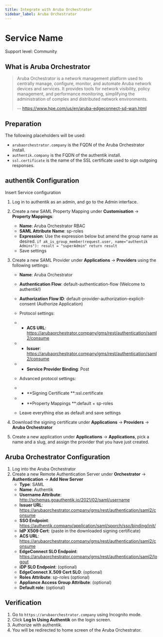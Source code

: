 ```yaml
---
title: Integrate with Aruba Orchestrator
sidebar_label: Aruba Orchestrator
---
```


# Service Name

<span class="badge badge--secondary">Support level: Community</span>

## What is Aruba Orchestrator

> Aruba Orchestrator is a network management platform used to centrally manage, configure, monitor, and automate Aruba network devices and services. It provides tools for network visibility, policy management, and performance monitoring, simplifying the administration of complex and distributed network environments.
>
> -- https://www.hpe.com/us/en/aruba-edgeconnect-sd-wan.html

## Preparation

The following placeholders will be used:

-   `arubaorchestrator.company` is the FQDN of the Aruba Orchestrator install.
-   `authentik.company` is the FQDN of the authentik install.
-   `ssl.certificate` is the name of the SSL certificate used to sign outgoing responses.

## authentik Configuration 

Insert Service configuration

1. Log in to authentik as an admin, and go to the Admin interface.
2. Create a new SAML Property Mapping under **Customisation** -> **Property Mappings**:
    - **Name**: Aruba Orchestrator RBAC
	- **SAML Attribute Name**: sp-roles
	- **Expression**: Use the expression below but amend the group name as desired.
	`if ak_is_group_member(request.user, name="authentik Admins"):
      result = "superAdmin"
return result`
	- Save settings

3. Create a new SAML Provider under **Applications** -> **Providers** using the following settings:
    - **Name**: Aruba Orchestrator
    - **Authentication Flow**: default-authentication-flow (Welcome to authentik!)
    - **Authorization Flow ID**: default-provider-authorization-explicit-consent (Authorize Application)
	- Protocol settings:
	- - **ACS URL**: https://arubaorchestrator.company/gms/rest/authentication/saml2/consume
	- - **Issuer**: https://arubaorchestrator.company/gms/rest/authentication/saml2/consume
	
	- - **Service Provider Binding**: Post
	- Advanced protocol settings:
	- - **Signing Certificate **:ssl.certificate
	- - **Property Mappings **:default + sp-roles
	- Leave everything else as default and save settings
4. Download the signing certificate under **Applications** -> **Providers** -> **Aruba Orchestrator** 
5. Create a new application under **Applications** -> **Applications**, pick a name and a slug, and assign the provider that you have just created.

## Aruba Orchestrator Configuration

1. Log into the Aruba Orchestrator
2. Create a new Remote Authentication Server under **Orchestrator** -> **Authentication** -> **Add New Server**
    - **Type**: SAML
	- **Name**: Authentik
	- **Username Attribute**: http://schemas.goauthentik.io/2021/02/saml/username
	- **Issuer URL**: https://arubaorchestrator.company/gms/rest/authentication/saml2/consume
	- **SSO Endpoint**: https://authentik.company/application/saml/sporch/sso/binding/init/
	- **IdP X509 Cert**: (paste in the downloaded signing certificate)
	- **ACS URL**: https://arubaorchestrator.company/gms/rest/authentication/saml2/consume
	- **EdgeConnect SLO Endpoint**: https://arubaorchestrator.company/gms/rest/authentication/saml2/logout
	- **iDP SLO Endpoint**: (optional)
	- **EdgeConnect X.509 Cert SLO**: (optional)
	- **Roles Attribute**: sp-roles (optional)
	- **Appliance Access Group Attribute**: (optional)
	- **Default role**: (optional)

## Verification

1. Go to `https://arubaorchestrator.company` using Incognito mode.
2. Click **Log In Using Authentik** on the login screen.
3. Authorize with authentik.
4. You will be redirected to home screen of the Aruba Orchestrator.
	

